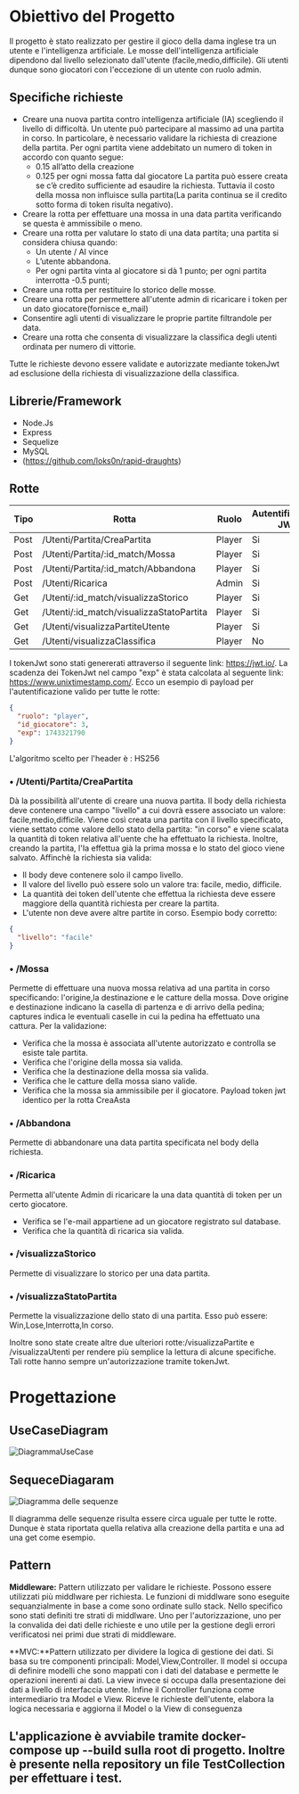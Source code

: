 # Obiettivo del Progetto

Il progetto è stato realizzato per gestire il gioco della dama inglese tra un utente e l'intelligenza artificiale. Le mosse dell'intelligenza artificiale dipendono dal livello selezionato dall'utente (facile,medio,difficile). Gli utenti dunque sono giocatori con l'eccezione di un utente con ruolo admin.

## Specifiche richieste

*	Creare una nuova partita contro intelligenza artificiale (IA) scegliendo il livello di difficoltà.
    Un utente può partecipare al massimo ad una partita in corso.
	In particolare, è necessario validare la richiesta di creazione della partita. Per ogni partita viene addebitato un numero di token in accordo con quanto segue:
    -	0.15 all’atto della creazione
    -	0.125 per ogni mossa fatta dal giocatore
	La partita può essere creata se c’è credito sufficiente ad esaudire la richiesta. Tuttavia il costo della mossa non influisce sulla partita(La parita continua se il credito sotto forma di token risulta negativo).
*	Creare la rotta per effettuare una mossa in una data partita verificando se questa è ammissibile o meno.
*	Creare una rotta per valutare lo stato di una data partita; una partita si considera chiusa quando:
    -	Un utente / AI vince
    -	L’utente abbandona.
    -	Per ogni partita vinta al giocatore si dà 1 punto; per ogni partita interrotta -0.5 punti;
*	Creare una rotta per restituire lo storico delle mosse.
*   Creare una rotta per permettere all'utente admin di ricaricare i token per un dato giocatore(fornisce e_mail)
*   Consentire agli utenti di visualizzare le proprie partite filtrandole per data.
*   Creare una rotta che consenta di visualizzare la classifica degli utenti ordinata per numero di vittorie.

Tutte le richieste devono essere validate e autorizzate mediante tokenJwt ad esclusione della richiesta di visualizzazione della classifica.


## Librerie/Framework

* Node.Js
* Express
* Sequelize
* MySQL
* (https://github.com/loks0n/rapid-draughts)

## Rotte

| Tipo        | Rotta | Ruolo | Autentificazione JWT |
|---------|----|----|----|
| Post    | /Utenti/Partita/CreaPartita | Player| Si |
| Post    | /Utenti/Partita/:id_match/Mossa | Player| Si |
| Post    | /Utenti/Partita/:id_match/Abbandona | Player| Si |
| Post    | /Utenti/Ricarica| Admin| Si |
| Get     | /Utenti/:id_match/visualizzaStorico| Player| Si |
| Get     | /Utenti/:id_match/visualizzaStatoPartita| Player| Si |
| Get     | /Utenti/visualizzaPartiteUtente| Player| Si |
| Get     | /Utenti/visualizzaClassifica| Player| No |

I tokenJwt sono stati genererati attraverso il seguente link: https://jwt.io/. La scadenza dei TokenJwt  nel campo "exp" è stata calcolata al seguente link: https://www.unixtimestamp.com/.
Ecco un esempio di payload per l'autentificazione valido per tutte le rotte:
```json
{
  "ruolo": "player",
  "id_giocatore": 3,
  "exp": 1743321790
}
```
L'algoritmo scelto per l'header è : HS256

### • /Utenti/Partita/CreaPartita 
Dà la possibilità all'utente di creare una nuova partita. Il body della richiesta deve contenere una campo "livello" a cui dovrà essere associato un valore: facile,medio,difficile. Viene così creata una partita con il livello specificato, viene settato come valore dello stato della partita: "in corso" e viene scalata la quantità di token relativa all'uente che ha effettuato la richiesta. Inoltre, creando la partita, l'Ia effettua già la prima mossa e lo stato del gioco viene salvato.
Affinchè la richiesta sia valida:
- Il body deve contenere solo il campo livello.
- Il valore del livello può essere solo un valore tra: facile, medio, difficile.
- La quantità dei token dell'utente che effettua la richiesta deve essere maggiore della quantità richiesta per creare la partita.
- L'utente non deve avere altre partite in corso. 
Esempio body corretto:
```json
{
  "livello": "facile"
}
```

### • /Mossa
Permette di effettuare una nuova mossa relativa ad una partita in corso specificando: l'origine,la destinazione e le catture della mossa. Dove origine e destinazione indicano la casella di partenza e di arrivo della pedina; captures indica le eventuali caselle in cui la pedina ha effettuato una cattura.
Per la validazione:
- Verifica che la mossa è associata all'utente autorizzato e controlla se esiste tale partita.
- Verifica che l'origine della mossa sia valida.
- Verifica che la destinazione della mossa sia valida.
- Verifica che le catture della mossa siano valide.
- Verifica che la mossa sia ammissibile per il giocatore.
Payload token jwt identico per la rotta CreaAsta
### • /Abbandona
Permette di abbandonare una data partita specificata nel body della richiesta.

### • /Ricarica
Permetta all'utente Admin di ricaricare la una data quantità di token per un certo giocatore.
- Verifica se l'e-mail appartiene ad un giocatore registrato sul database.
- Verifica che la quantità di ricarica sia valida.

### • /visualizzaStorico
Permette di visualizzare lo storico per una data partita.

### • /visualizzaStatoPartita
Permette la visualizzazione dello stato di una partita. Esso può essere: Win,Lose,Interrotta,In corso.

Inoltre sono state create altre due ulteriori rotte:/visualizzaPartite e /visualizzaUtenti per rendere più semplice la lettura di alcune specifiche. Tali rotte hanno sempre un'autorizzazione tramite tokenJwt.

# Progettazione
## UseCaseDiagram

![DiagrammaUseCase](./Utility/Diagrammi/UseCaseDiagram.png)


## SequeceDiagaram
![Diagramma delle sequenze](./Utility/Diagrammi/DiagrammaSequenze.png)

Il diagramma delle sequenze risulta essere circa uguale per tutte le rotte. Dunque è stata riportata quella relativa alla creazione della partita e una ad una get come esempio.

## Pattern

**Middleware:** Pattern utilizzato per validare le richieste. Possono essere utilizzati più middlware per richiesta. Le funzioni di middlware sono eseguite sequanzialmente in base a come sono ordinate sullo stack. Nello specifico sono stati definiti tre strati di middlware. Uno per l'autorizzazione, uno per la convalida dei dati delle richieste e uno utile per la gestione degli errori verificatosi nei primi due strati di middleware.

**MVC:**Pattern utilizzato per dividere la logica di gestione dei dati. Si basa su tre componenti principali: Model,View,Controller. Il model si occupa di definire modelli che sono mappati con i dati del database e permette le operazioni inerenti ai dati. La view invece si occupa dalla presentazione dei dati a livello di interfaccia utente. Infine il Controller funziona come intermediario tra Model e View. Riceve le richieste dell'utente, elabora la logica necessaria e aggiorna il Model o la View di conseguenza

## L'applicazione è avviabile tramite docker-compose up --build sulla root di progetto. Inoltre è presente nella repository un file TestCollection per effettuare i test.

